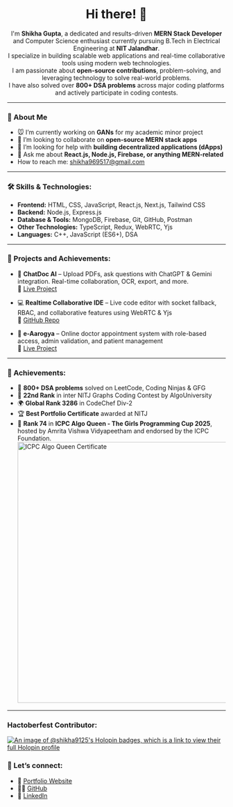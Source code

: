 <h1 align="center">Hi there! 👋</h1>

<p align="center">
I'm <strong>Shikha Gupta</strong>, a dedicated and results-driven <strong>MERN Stack Developer</strong> and Computer Science enthusiast currently pursuing B.Tech in Electrical Engineering at <strong>NIT Jalandhar</strong>.<br/>
I specialize in building scalable web applications and real-time collaborative tools using modern web technologies.<br/>
I am passionate about <strong>open-source contributions</strong>, problem-solving, and leveraging technology to solve real-world problems.<br/>
I have also solved over <strong>800+ DSA problems</strong> across major coding platforms and actively participate in coding contests.
</p>

---

### 💼 About Me

- 🐭 I’m currently working on **GANs** for my academic minor project   
- 👯 I’m looking to collaborate on **open-source MERN stack apps**  
- 🤔 I’m looking for help with **building decentralized applications (dApps)**  
- 💬 Ask me about **React.js, Node.js, Firebase, or anything MERN-related**  
- How to reach me: [shikha969517@gmail.com](mailto:shikha969517@gmail.com)   

---

### 🛠️ Skills & Technologies:
- **Frontend:** HTML, CSS, JavaScript, React.js, Next.js, Tailwind CSS  
- **Backend:** Node.js, Express.js  
- **Database & Tools:** MongoDB, Firebase, Git, GitHub, Postman  
- **Other Technologies:** TypeScript, Redux, WebRTC, Yjs  
- **Languages:** C++, JavaScript (ES6+), DSA  

---

### 📂 Projects and Achievements:
- 🧠 **ChatDoc AI** – Upload PDFs, ask questions with ChatGPT & Gemini integration. Real-time collaboration, OCR, export, and more.  
  🔗 [Live Project](https://chatpdf-seven-weld.vercel.app/)  

- 💻 **Realtime Collaborative IDE** – Live code editor with socket fallback, RBAC, and collaborative features using WebRTC & Yjs  
  🔗 [GitHub Repo](https://github.com/Shikha-9125/RealtimeIDE)  

- 🏥 **e-Aarogya** – Online doctor appointment system with role-based access, admin validation, and patient management  
  🔗 [Live Project](https://bookmydoc-six.vercel.app/)

---

### 🏅 Achievements:
- 🌟 **800+ DSA problems** solved on LeetCode, Coding Ninjas & GFG  
- 🥈 **22nd Rank** in inter NITJ Graphs Coding Contest by AlgoUniversity  
- 🌍 **Global Rank 3286** in CodeChef Div-2  
- 🏆 **Best Portfolio Certificate** awarded at NITJ   
- 🌟 **Rank 74** in **ICPC Algo Queen - The Girls Programming Cup 2025**, hosted by Amrita Vishwa Vidyapeetham and endorsed by the ICPC Foundation.  
  <img src="/mnt/data/c977fd4b-ec97-435d-831f-142494b7a93f.png" alt="ICPC Algo Queen Certificate" width="600"/>

---
### Hactoberfest Contributor:
[![An image of @shikha9125's Holopin badges, which is a link to view their full Holopin profile](https://holopin.me/shikha9125)](https://holopin.io/@shikha9125)

### 🔗 Let’s connect:
- 💼 [Portfolio Website](https://my-portfolio-bay-three-86.vercel.app/)
- 👩‍💻 [GitHub](https://github.com/Shikha-9125)
- 💬 [LinkedIn](https://rb.gy/z3jxvr)
